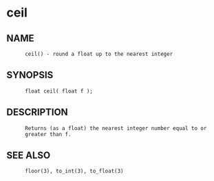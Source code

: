 # ceil
## NAME
          ceil() - round a float up to the nearest integer

## SYNOPSIS
          float ceil( float f );

## DESCRIPTION
          Returns (as a float) the nearest integer number equal to or
          greater than f.

## SEE ALSO
          floor(3), to_int(3), to_float(3)
